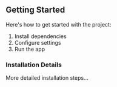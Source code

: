 ## Getting Started
Here's how to get started with the project:
1. Install dependencies
2. Configure settings
3. Run the app

### Installation Details
More detailed installation steps...
